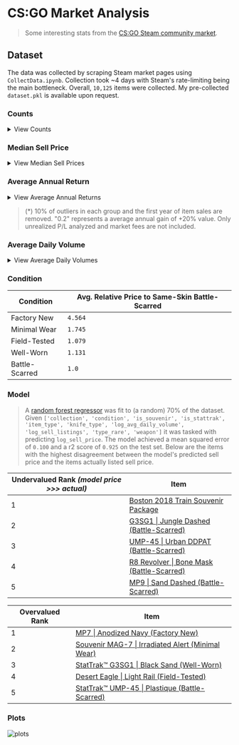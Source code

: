 # CS:GO Market Analysis

> Some interesting stats from the [CS:GO Steam community market](https://steamcommunity.com/market/search?appid=730).

## Dataset

The data was collected by scraping Steam market pages using `CollectData.ipynb`. Collection took ~4 days with Steam's rate-limiting being the main bottleneck. Overall, `10,125` items were collected. My pre-collected `dataset.pkl` is available upon request.

### Counts

<details>
<summary>View Counts</summary>

|item_type|item_type (counts)|weapon|weapon (counts)|knife_type|knife_type (counts)|collection|collection (counts)|type_rare|type_rare (counts)|condition|condition (counts)|price_group|price_group (counts)|is_stattrak|is_stattrak (counts)|is_souvenir|is_souvenir (counts)|
|-|-|-|-|-|-|-|-|-|-|-|-|-|-|-|-|-|-|
|autographcap|`12`|MP5-SD|`93`|Skeleton|`65`|The Blacksite Collection|`3`|Base|`164`|Battle-Scarred|`1817`|$1000-$2000|`140`|True|`3289`|True|`827`|
|key|`24`|R8 Revolver|`121`|Nomad|`77`|The Assault Collection|`22`|Extraordinary|`268`|Well-Worn|`1882`|$10-$100|`1747`|False|`6404`|False|`9298`|
|case|`32`|Negev|`126`|Paracord|`78`|The Aztec Collection|`27`|Industrial|`802`|Factory New|`1905`|<$1|`2609`|||||
|package|`96`|M249|`128`|Survival|`83`|The Office Collection|`27`|Consumer|`927`|Field-Tested|`2130`|$100-$1000|`2620`|||||
|gloves|`268`|SSG 08|`183`|Classic|`88`|The Dust Collection|`36`|Classified|`1027`|Minimal Wear|`2227`|$1-$10|`3009`|||||
|weapon|`9693`|SCAR-20|`189`|Ursus|`111`|The Arms Deal Collection|`48`|Restricted|`1721`|||||||||
|||MAG-7|`199`|Butterfly|`113`|The Vertigo Collection|`50`|Mil-Spec|`2444`|||||||||
|||G3SG1|`200`|Talon|`114`|The Gods and Monsters Collection|`50`|Covert|`2772`|||||||||
|||MP9|`204`|Bowie|`115`|The Inferno Collection|`54`|||||||||||
|||P2000|`205`|Huntsman|`119`|The Militia Collection|`55`|||||||||||
|||MP7|`209`|Falchion|`124`|The Bank Collection|`62`|||||||||||
|||USP-S|`209`|Shadow Daggers|`124`|The Chop Shop Collection|`65`|||||||||||
|||FAMAS|`212`|Navaja|`126`|The eSports 2013 Collection|`66`|||||||||||
|||SG 553|`216`|Stiletto|`126`|The Alpha Collection|`71`|||||||||||
|||M4A1-S|`216`|Karambit|`142`|The Arms Deal 2 Collection|`72`|||||||||||
|||CZ75-Auto|`218`|M9|`154`|The Baggage Collection|`75`|||||||||||
|||Dual Berettas|`219`|Bayonet|`163`|The Rising Sun Collection|`75`|||||||||||
|||AWP|`220`|Flip|`163`|The Control Collection|`79`|||||||||||
|||Sawed-Off|`229`|Gut|`169`|The Norse Collection|`80`|||||||||||
|||Desert Eagle|`229`|||The eSports 2013 Winter Collection|`82`|||||||||||
|||Nova|`234`|||The Ancient Collection|`83`|||||||||||
|||M4A4|`234`|||The Canals Collection|`83`|||||||||||
|||XM1014|`235`|||The Havoc Collection|`85`|||||||||||
|||UMP-45|`235`|||The Nuke Collection|`87`|||||||||||
|||Galil AR|`238`|||The Arms Deal 3 Collection|`102`|||||||||||
|||Five-SeveN|`238`|||The Phoenix Collection|`104`|||||||||||
|||PP-Bizon|`246`|||The Cobblestone Collection|`105`|||||||||||
|||AUG|`246`|||The Winter Offensive Collection|`106`|||||||||||
|||Glock-18|`252`|||The Bravo Collection|`112`|||||||||||
|||Tec-9|`256`|||The Breakout Collection|`118`|||||||||||
|||MAC-10|`291`|||The Train Collection|`122`|||||||||||
|||P90|`293`|||The Chroma 2 Collection|`124`|||||||||||
|||AK-47|`302`|||The Italy Collection|`124`|||||||||||
|||P250|`314`|||The Vanguard Collection|`124`|||||||||||
|||Knife|`2254`|||The Chroma Collection|`126`|||||||||||
|||||||The Cache Collection|`128`|||||||||||
|||||||The Lake Collection|`130`|||||||||||
|||||||The Safehouse Collection|`130`|||||||||||
|||||||The Mirage Collection|`136`|||||||||||
|||||||The eSports 2014 Summer Collection|`138`|||||||||||
|||||||The Chroma 3 Collection|`140`|||||||||||
|||||||The Overpass Collection|`147`|||||||||||
|||||||The Clutch Collection|`150`|||||||||||
|||||||The Falchion Collection|`154`|||||||||||
|||||||The Dust 2 Collection|`154`|||||||||||
|||||||The Wildfire Collection|`156`|||||||||||
|||||||The Spectrum Collection|`156`|||||||||||
|||||||The 2018 Inferno Collection|`156`|||||||||||
|||||||The Danger Zone Collection|`156`|||||||||||
|||||||The Operation Hydra Collection|`157`|||||||||||
|||||||The CS20 Collection|`158`|||||||||||
|||||||The Horizon Collection|`160`|||||||||||
|||||||The Prisma Collection|`160`|||||||||||
|||||||The Revolver Case Collection|`160`|||||||||||
|||||||The Operation Broken Fang Collection|`160`|||||||||||
|||||||The Shadow Collection|`160`|||||||||||
|||||||The Fracture Collection|`160`|||||||||||
|||||||The Glove Collection|`162`|||||||||||
|||||||The Gamma 2 Collection|`164`|||||||||||
|||||||The Shattered Web Collection|`166`|||||||||||
|||||||The Gamma Collection|`166`|||||||||||
|||||||The 2018 Nuke Collection|`167`|||||||||||
|||||||The Prisma 2 Collection|`170`|||||||||||
|||||||The Spectrum 2 Collection|`170`|||||||||||
|||||||The Huntsman Collection|`178`|||||||||||

</details>

### Median Sell Price

<details>
<summary>View Median Sell Prices</summary>

|item_type|item_type (median price)|weapon|weapon (median price)|knife_type|knife_type (median price)|collection|collection (median price)|type_rare|type_rare (median price)|condition|condition (median price)|price_group|price_group (median price)|is_stattrak|is_stattrak (median price)|is_souvenir|is_souvenir (median price)|
|-|-|-|-|-|-|-|-|-|-|-|-|-|-|-|-|-|-|
|case|`0.59`|MP5-SD|`0.51`|Navaja|`96.77`|The Bank Collection|`0.16`|Consumer|`0.47`|Battle-Scarred|`4.09`|<$1|`0.34`|False|`4.19`|True|`4.55`|
|weapon|`5.69`|R8 Revolver|`0.66`|Shadow Daggers|`113.31`|The Blacksite Collection|`0.19`|Mil-Spec|`0.83`|Well-Worn|`4.2`|$1-$10|`3.23`|True|`11.33`|False|`6.95`|
|key|`6.3`|M249|`0.66`|Gut|`125.0`|The Train Collection|`0.42`|Industrial|`2.18`|Field-Tested|`5.07`|$10-$100|`28.21`|||||
|autographcap|`15.85`|SCAR-20|`0.77`|Falchion|`135.56`|The Clutch Collection|`0.64`|Restricted|`3.15`|Minimal Wear|`8.71`|$100-$1000|`214.52`|||||
|package|`16.4`|G3SG1|`0.88`|Huntsman|`161.0`|The Dust 2 Collection|`0.66`|Base|`10.69`|Factory New|`11.21`|$1000-$2000|`1355.14`|||||
|gloves|`294.7`|UMP-45|`0.96`|Nomad|`161.42`|The Spectrum 2 Collection|`0.86`|Classified|`13.34`|||||||||
|||Negev|`1.06`|Stiletto|`161.79`|The Gamma 2 Collection|`0.87`|Covert|`176.61`|||||||||
|||Sawed-Off|`1.08`|Ursus|`161.99`|The Spectrum Collection|`0.94`|Extraordinary|`294.7`|||||||||
|||Nova|`1.1`|Classic|`169.55`|The Chroma 3 Collection|`0.96`|||||||||||
|||MAG-7|`1.15`|Bowie|`170.17`|The Italy Collection|`0.96`|||||||||||
|||PP-Bizon|`1.16`|Survival|`174.06`|The Lake Collection|`0.98`|||||||||||
|||MP9|`1.2`|Flip|`185.58`|The CS20 Collection|`1.06`|||||||||||
|||CZ75-Auto|`1.26`|Paracord|`225.52`|The Danger Zone Collection|`1.12`|||||||||||
|||MP7|`1.31`|Bayonet|`305.02`|The Glove Collection|`1.14`|||||||||||
|||P2000|`1.34`|Talon|`308.5`|The Safehouse Collection|`1.18`|||||||||||
|||Dual Berettas|`1.38`|M9|`350.2`|The Horizon Collection|`1.28`|||||||||||
|||Tec-9|`1.6`|Karambit|`458.72`|The Gamma Collection|`1.31`|||||||||||
|||Galil AR|`1.8`|Skeleton|`480.72`|The Prisma Collection|`1.38`|||||||||||
|||MAC-10|`1.93`|Butterfly|`548.24`|The 2018 Nuke Collection|`1.38`|||||||||||
|||XM1014|`1.96`|||The Operation Broken Fang Collection|`1.49`|||||||||||
|||Five-SeveN|`2.04`|||The Prisma 2 Collection|`1.54`|||||||||||
|||SG 553|`2.04`|||The Fracture Collection|`1.59`|||||||||||
|||P250|`2.1`|||The 2018 Inferno Collection|`1.67`|||||||||||
|||SSG 08|`2.73`|||The Havoc Collection|`1.75`|||||||||||
|||P90|`2.8`|||The Inferno Collection|`1.84`|||||||||||
|||AUG|`3.12`|||The Shattered Web Collection|`1.85`|||||||||||
|||Glock-18|`3.37`|||The Breakout Collection|`1.87`|||||||||||
|||FAMAS|`3.94`|||The Overpass Collection|`1.95`|||||||||||
|||Desert Eagle|`8.71`|||The Chroma Collection|`2.19`|||||||||||
|||USP-S|`12.5`|||The Alpha Collection|`2.21`|||||||||||
|||M4A4|`14.62`|||The Shadow Collection|`2.24`|||||||||||
|||M4A1-S|`15.7`|||The Chroma 2 Collection|`2.26`|||||||||||
|||AWP|`28.6`|||The Revolver Case Collection|`2.45`|||||||||||
|||AK-47|`40.06`|||The Aztec Collection|`2.46`|||||||||||
|||Knife|`209.08`|||The Mirage Collection|`2.54`|||||||||||
|||||||The Control Collection|`2.62`|||||||||||
|||||||The Canals Collection|`2.81`|||||||||||
|||||||The Vertigo Collection|`2.81`|||||||||||
|||||||The Falchion Collection|`2.92`|||||||||||
|||||||The Phoenix Collection|`3.09`|||||||||||
|||||||The Wildfire Collection|`3.3`|||||||||||
|||||||The Office Collection|`3.31`|||||||||||
|||||||The Cache Collection|`3.35`|||||||||||
|||||||The Huntsman Collection|`3.51`|||||||||||
|||||||The eSports 2013 Winter Collection|`3.86`|||||||||||
|||||||The Chop Shop Collection|`4.05`|||||||||||
|||||||The Baggage Collection|`4.76`|||||||||||
|||||||The eSports 2014 Summer Collection|`4.76`|||||||||||
|||||||The Vanguard Collection|`4.82`|||||||||||
|||||||The Gods and Monsters Collection|`5.03`|||||||||||
|||||||The Norse Collection|`5.1`|||||||||||
|||||||The Cobblestone Collection|`5.36`|||||||||||
|||||||The Militia Collection|`5.79`|||||||||||
|||||||The Ancient Collection|`6.41`|||||||||||
|||||||The Winter Offensive Collection|`6.55`|||||||||||
|||||||The Arms Deal 3 Collection|`6.69`|||||||||||
|||||||The Operation Hydra Collection|`6.84`|||||||||||
|||||||The Nuke Collection|`7.41`|||||||||||
|||||||The Arms Deal 2 Collection|`8.26`|||||||||||
|||||||The eSports 2013 Collection|`11.96`|||||||||||
|||||||The Bravo Collection|`14.3`|||||||||||
|||||||The Dust Collection|`16.06`|||||||||||
|||||||The Assault Collection|`23.78`|||||||||||
|||||||The Rising Sun Collection|`42.33`|||||||||||
|||||||The Arms Deal Collection|`62.84`|||||||||||

</details>

### Average Annual Return

<details>
<summary>View Average Annual Returns</summary>

|item_type|item_type (annual return*)|weapon|weapon (annual return*)|knife_type|knife_type (annual return*)|collection|collection (annual return*)|type_rare|type_rare (annual return*)|condition|condition (annual return*)|price_group|price_group (annual return*)|is_stattrak|is_stattrak (annual return*)|is_souvenir|is_souvenir (annual return*)|
|-|-|-|-|-|-|-|-|-|-|-|-|-|-|-|-|-|-|
|gloves|`0.027`|M4A1-S|`0.026`|Paracord|`-0.015`|The Clutch Collection|`-0.172`|Extraordinary|`0.027`|Factory New|`0.141`|$100-$1000|`0.102`|True|`0.082`|False|`0.161`|
|weapon|`0.158`|AWP|`0.087`|Ursus|`-0.008`|The Prisma Collection|`-0.026`|Covert|`0.091`|Battle-Scarred|`0.15`|<$1|`0.129`|False|`0.202`|True|`0.164`|
|key|`0.282`|Knife|`0.091`|Stiletto|`0.014`|The Spectrum 2 Collection|`-0.006`|Classified|`0.134`|Well-Worn|`0.153`|$10-$100|`0.199`|||||
|package|`0.522`|Glock-18|`0.101`|Navaja|`0.018`|The Train Collection|`0.005`|Restricted|`0.175`|Minimal Wear|`0.161`|$1000-$2000|`0.218`|||||
|autographcap|`0.69`|Five-SeveN|`0.127`|Gut|`0.054`|The Gamma 2 Collection|`0.008`|Mil-Spec|`0.183`|Field-Tested|`0.171`|$1-$10|`0.22`|||||
|case|`0.693`|UMP-45|`0.128`|Huntsman|`0.075`|The Overpass Collection|`0.023`|Industrial|`0.257`|||||||||
|||CZ75-Auto|`0.135`|Flip|`0.076`|The Spectrum Collection|`0.031`|Consumer|`0.282`|||||||||
|||Sawed-Off|`0.146`|Bayonet|`0.087`|The Danger Zone Collection|`0.031`|Base|`0.52`|||||||||
|||P2000|`0.147`|Karambit|`0.087`|The Dust 2 Collection|`0.054`|||||||||||
|||P250|`0.157`|M9|`0.089`|The Gamma Collection|`0.056`|||||||||||
|||R8 Revolver|`0.158`|Bowie|`0.09`|The Blacksite Collection|`0.06`|||||||||||
|||M4A4|`0.166`|Falchion|`0.114`|The Breakout Collection|`0.064`|||||||||||
|||XM1014|`0.167`|Shadow Daggers|`0.13`|The Chroma 3 Collection|`0.078`|||||||||||
|||Tec-9|`0.171`|Talon|`0.139`|The Glove Collection|`0.088`|||||||||||
|||PP-Bizon|`0.171`|Classic|`0.154`|The Chroma 2 Collection|`0.095`|||||||||||
|||G3SG1|`0.175`|Butterfly|`0.286`|The Horizon Collection|`0.097`|||||||||||
|||AK-47|`0.178`|Nomad|`0.425`|The Bank Collection|`0.104`|||||||||||
|||SG 553|`0.185`|Skeleton|`0.465`|The Vanguard Collection|`0.108`|||||||||||
|||P90|`0.192`|Survival|`0.591`|The Italy Collection|`0.131`|||||||||||
|||SCAR-20|`0.197`|||The Revolver Case Collection|`0.134`|||||||||||
|||Nova|`0.198`|||The 2018 Inferno Collection|`0.136`|||||||||||
|||MP7|`0.215`|||The Safehouse Collection|`0.137`|||||||||||
|||AUG|`0.218`|||The Cache Collection|`0.143`|||||||||||
|||FAMAS|`0.224`|||The Lake Collection|`0.145`|||||||||||
|||SSG 08|`0.242`|||The Phoenix Collection|`0.149`|||||||||||
|||Dual Berettas|`0.243`|||The Nuke Collection|`0.152`|||||||||||
|||Galil AR|`0.248`|||The Inferno Collection|`0.183`|||||||||||
|||USP-S|`0.252`|||The Falchion Collection|`0.184`|||||||||||
|||Desert Eagle|`0.253`|||The Wildfire Collection|`0.184`|||||||||||
|||MP9|`0.264`|||The Arms Deal 3 Collection|`0.196`|||||||||||
|||Negev|`0.273`|||The eSports 2014 Summer Collection|`0.197`|||||||||||
|||MAG-7|`0.286`|||The Chroma Collection|`0.204`|||||||||||
|||MAC-10|`0.287`|||The Huntsman Collection|`0.21`|||||||||||
|||M249|`0.322`|||The Shadow Collection|`0.213`|||||||||||
|||MP5-SD|`0.413`|||The Mirage Collection|`0.248`|||||||||||
|||||||The Arms Deal 2 Collection|`0.249`|||||||||||
|||||||The eSports 2013 Collection|`0.254`|||||||||||
|||||||The Winter Offensive Collection|`0.285`|||||||||||
|||||||The Dust Collection|`0.293`|||||||||||
|||||||The eSports 2013 Winter Collection|`0.315`|||||||||||
|||||||The Aztec Collection|`0.331`|||||||||||
|||||||The Cobblestone Collection|`0.339`|||||||||||
|||||||The 2018 Nuke Collection|`0.348`|||||||||||
|||||||The Bravo Collection|`0.349`|||||||||||
|||||||The Militia Collection|`0.355`|||||||||||
|||||||The Alpha Collection|`0.368`|||||||||||
|||||||The Arms Deal Collection|`0.394`|||||||||||
|||||||The Chop Shop Collection|`0.431`|||||||||||
|||||||The Vertigo Collection|`0.44`|||||||||||
|||||||The Operation Hydra Collection|`0.453`|||||||||||
|||||||The Baggage Collection|`0.48`|||||||||||
|||||||The Office Collection|`0.492`|||||||||||
|||||||The Gods and Monsters Collection|`0.496`|||||||||||
|||||||The CS20 Collection|`0.606`|||||||||||
|||||||The Assault Collection|`0.613`|||||||||||
|||||||The Rising Sun Collection|`0.736`|||||||||||
|||||||The Shattered Web Collection|`1.048`|||||||||||
|||||||The Canals Collection|`4.382`|||||||||||
|||||||The Norse Collection|`6.485`|||||||||||
|||||||The Ancient Collection|`nan`|||||||||||
|||||||The Control Collection|`nan`|||||||||||
|||||||The Fracture Collection|`nan`|||||||||||
|||||||The Havoc Collection|`nan`|||||||||||
|||||||The Operation Broken Fang Collection|`nan`|||||||||||
|||||||The Prisma 2 Collection|`nan`|||||||||||

</details>

> (*) 10% of outliers in each group and the first year of item sales are removed. "0.2" represents a average annual gain of +20% value. Only unrealized P/L analyzed and market fees are not included.

### Average Daily Volume

<details>
<summary>View Average Daily Volumes</summary>

|item_type|item_type (avg daily volume*)|weapon|weapon (avg daily volume*)|knife_type|knife_type (avg daily volume*)|collection|collection (avg daily volume*)|type_rare|type_rare (avg daily volume*)|condition|condition (avg daily volume*)|price_group|price_group (avg daily volume*)|is_stattrak|is_stattrak (avg daily volume*)|is_souvenir|is_souvenir (avg daily volume*)|
|-|-|-|-|-|-|-|-|-|-|-|-|-|-|-|-|-|-|
|gloves|`1.187`|Knife|`0.95`|Skeleton|`0.371`|The Baggage Collection|`4.399`|Extraordinary|`1.187`|Well-Worn|`13.137`|$1000-$2000|`0.304`|True|`11.082`|True|`5.093`|
|package|`1.583`|XM1014|`24.804`|Paracord|`0.514`|The Alpha Collection|`4.597`|Covert|`1.56`|Battle-Scarred|`14.816`|$100-$1000|`0.995`|False|`42.83`|False|`30.909`|
|autographcap|`6.115`|M249|`31.816`|Talon|`0.551`|The Militia Collection|`4.799`|Classified|`21.313`|Factory New|`17.659`|$10-$100|`7.14`|||||
|weapon|`27.602`|P90|`33.249`|Nomad|`0.566`|The Office Collection|`5.213`|Restricted|`35.665`|Minimal Wear|`37.305`|$1-$10|`30.322`|||||
|key|`389.297`|Dual Berettas|`34.367`|Survival|`0.621`|The Assault Collection|`5.28`|Industrial|`48.094`|Field-Tested|`64.927`|<$1|`134.089`|||||
|case|`22857.922`|MAG-7|`35.229`|Ursus|`0.626`|The Operation Hydra Collection|`5.815`|Mil-Spec|`65.498`|||||||||
|||Sawed-Off|`35.941`|Stiletto|`0.681`|The Nuke Collection|`6.493`|Consumer|`82.593`|||||||||
|||SCAR-20|`36.393`|Bowie|`0.691`|The Bravo Collection|`7.19`|Base|`375.772`|||||||||
|||MAC-10|`38.383`|Classic|`0.699`|The Mirage Collection|`10.59`|||||||||||
|||Negev|`38.724`|Karambit|`0.998`|The eSports 2013 Collection|`14.196`|||||||||||
|||M4A4|`38.946`|M9|`1.033`|The Vertigo Collection|`15.208`|||||||||||
|||PP-Bizon|`39.068`|Navaja|`1.08`|The Norse Collection|`15.295`|||||||||||
|||CZ75-Auto|`39.157`|Shadow Daggers|`1.099`|The Revolver Case Collection|`18.79`|||||||||||
|||FAMAS|`39.619`|Bayonet|`1.123`|The Cache Collection|`20.004`|||||||||||
|||G3SG1|`39.821`|Flip|`1.348`|The Arms Deal 3 Collection|`20.08`|||||||||||
|||SSG 08|`41.887`|Falchion|`1.397`|The eSports 2014 Summer Collection|`21.003`|||||||||||
|||AK-47|`42.421`|Gut|`1.463`|The Canals Collection|`21.144`|||||||||||
|||SG 553|`43.276`|Huntsman|`1.498`|The Inferno Collection|`21.875`|||||||||||
|||Nova|`44.079`|Butterfly|`1.582`|The Vanguard Collection|`22.06`|||||||||||
|||AUG|`46.046`|||The Overpass Collection|`22.24`|||||||||||
|||Galil AR|`46.977`|||The Shattered Web Collection|`23.097`|||||||||||
|||P250|`47.893`|||The Arms Deal 2 Collection|`25.812`|||||||||||
|||M4A1-S|`48.903`|||The Cobblestone Collection|`26.303`|||||||||||
|||Five-SeveN|`50.994`|||The Arms Deal Collection|`26.673`|||||||||||
|||MP7|`51.513`|||The eSports 2013 Winter Collection|`28.503`|||||||||||
|||MP9|`52.179`|||The Rising Sun Collection|`31.023`|||||||||||
|||P2000|`52.699`|||The Dust Collection|`31.048`|||||||||||
|||Tec-9|`58.691`|||The Winter Offensive Collection|`32.348`|||||||||||
|||AWP|`59.345`|||The Aztec Collection|`32.621`|||||||||||
|||R8 Revolver|`59.87`|||The Wildfire Collection|`33.289`|||||||||||
|||USP-S|`63.567`|||The Chop Shop Collection|`34.624`|||||||||||
|||Desert Eagle|`64.328`|||The Shadow Collection|`34.945`|||||||||||
|||UMP-45|`69.345`|||The Huntsman Collection|`38.99`|||||||||||
|||Glock-18|`84.963`|||The Chroma 3 Collection|`40.94`|||||||||||
|||MP5-SD|`87.642`|||The Gods and Monsters Collection|`41.477`|||||||||||
|||||||The Chroma Collection|`47.401`|||||||||||
|||||||The Gamma Collection|`52.502`|||||||||||
|||||||The CS20 Collection|`57.393`|||||||||||
|||||||The Horizon Collection|`58.926`|||||||||||
|||||||The Falchion Collection|`60.599`|||||||||||
|||||||The Gamma 2 Collection|`61.959`|||||||||||
|||||||The 2018 Nuke Collection|`65.511`|||||||||||
|||||||The Glove Collection|`69.318`|||||||||||
|||||||The Spectrum Collection|`70.38`|||||||||||
|||||||The 2018 Inferno Collection|`75.107`|||||||||||
|||||||The Spectrum 2 Collection|`83.327`|||||||||||
|||||||The Chroma 2 Collection|`113.472`|||||||||||
|||||||The Clutch Collection|`119.712`|||||||||||
|||||||The Dust 2 Collection|`120.26`|||||||||||
|||||||The Prisma Collection|`124.489`|||||||||||
|||||||The Phoenix Collection|`124.939`|||||||||||
|||||||The Breakout Collection|`129.469`|||||||||||
|||||||The Danger Zone Collection|`139.348`|||||||||||
|||||||The Safehouse Collection|`140.04`|||||||||||
|||||||The Italy Collection|`156.474`|||||||||||
|||||||The Train Collection|`164.74`|||||||||||
|||||||The Lake Collection|`166.556`|||||||||||
|||||||The Bank Collection|`435.001`|||||||||||
|||||||The Blacksite Collection|`967.37`|||||||||||
|||||||The Ancient Collection|`nan`|||||||||||
|||||||The Control Collection|`nan`|||||||||||
|||||||The Fracture Collection|`nan`|||||||||||
|||||||The Havoc Collection|`nan`|||||||||||
|||||||The Operation Broken Fang Collection|`nan`|||||||||||
|||||||The Prisma 2 Collection|`nan`|||||||||||

</details>

### Condition

|Condition|Avg. Relative Price to Same-Skin Battle-Scarred |
|-|-|
| Factory New |` 4.564 `|
| Minimal Wear |` 1.745 `|
| Field-Tested |` 1.079 `|
| Well-Worn |` 1.131 `|
| Battle-Scarred |` 1.0 `|


### Model

> A [random forest regressor](https://scikit-learn.org/stable/modules/generated/sklearn.ensemble.RandomForestRegressor.html) was fit to (a random) 70% of the dataset. Given `['collection', 'condition', 'is_souvenir', 'is_stattrak', 'item_type', 'knife_type', 'log_avg_daily_volume', 'log_sell_listings', 'type_rare', 'weapon']` it was tasked with predicting `log_sell_price`. The model achieved a mean squared error of `0.100` and a r2 score of `0.925` on the test set. Below are the items with the highest disagreement between the model's predicted sell price and the items actually listed sell price.

|Undervalued Rank _(model price >>> actual)_|Item|
|-|-|
| 1 | [Boston 2018 Train Souvenir Package](https://steamcommunity.com/market/listings/730/Boston%202018%20Train%20Souvenir%20Package) |
| 2 | [G3SG1 \| Jungle Dashed (Battle-Scarred)](https://steamcommunity.com/market/listings/730/G3SG1%20%7C%20Jungle%20Dashed%20%28Battle-Scarred%29) |
| 3 | [UMP-45 \| Urban DDPAT (Battle-Scarred)](https://steamcommunity.com/market/listings/730/UMP-45%20%7C%20Urban%20DDPAT%20%28Battle-Scarred%29) |
| 4 | [R8 Revolver \| Bone Mask (Battle-Scarred)](https://steamcommunity.com/market/listings/730/R8%20Revolver%20%7C%20Bone%20Mask%20%28Battle-Scarred%29) |
| 5 | [MP9 \| Sand Dashed (Battle-Scarred)](https://steamcommunity.com/market/listings/730/MP9%20%7C%20Sand%20Dashed%20%28Battle-Scarred%29) |

|Overvalued Rank|Item|
|-|-|
| 1 | [MP7 \| Anodized Navy (Factory New)](https://steamcommunity.com/market/listings/730/MP7%20%7C%20Anodized%20Navy%20%28Factory%20New%29) |
| 2 | [Souvenir MAG-7 \| Irradiated Alert (Minimal Wear)](https://steamcommunity.com/market/listings/730/Souvenir%20MAG-7%20%7C%20Irradiated%20Alert%20%28Minimal%20Wear%29) |
| 3 | [StatTrak™ G3SG1 \| Black Sand (Well-Worn)](https://steamcommunity.com/market/listings/730/StatTrak%E2%84%A2%20G3SG1%20%7C%20Black%20Sand%20%28Well-Worn%29) |
| 4 | [Desert Eagle \| Light Rail (Field-Tested)](https://steamcommunity.com/market/listings/730/Desert%20Eagle%20%7C%20Light%20Rail%20%28Field-Tested%29) |
| 5 | [StatTrak™ UMP-45 \| Plastique (Battle-Scarred)](https://steamcommunity.com/market/listings/730/StatTrak%E2%84%A2%20UMP-45%20%7C%20Plastique%20%28Battle-Scarred%29) |

### Plots

![plots](https://user-images.githubusercontent.com/6625384/111043715-a273c400-8409-11eb-805c-20f392a1a232.png)